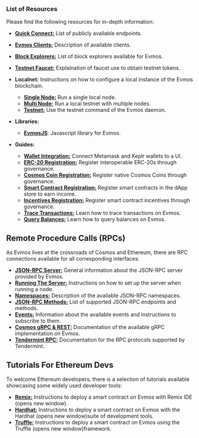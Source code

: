 ### List of Resources
Please find the following resources for in-depth information:

* [**Quick Connect:**](https://docs.imversed.com/developers/connect.html) List of publicly available endpoints.
* [**Evmos Clients:**](https://docs.imversed.com/developers/clients.html) Description of available clients.
* [**Block Explorers:**](https://docs.imversed.com/developers/explorers.html) List of block explorers available for Evmos.
* [**Testnet Faucet:**](https://docs.imversed.com/developers/testnet/faucet.html) Explaination of faucet use to obtain testnet tokens.
* **Localnet:** Instructions on how to configure a local instance of the Evmos blockchain.
  * [**Single Node:**](https://docs.imversed.com/developers/localnet/single_node.html) Run a single local node.
  * [**Multi Node:**](https://docs.imversed.com/developers/localnet/multi_node.html) Run a local testnet with multiple nodes.
  * [**Testnet:**](https://docs.imversed.com/developers/localnet/testnet_cmd.html) Use the testnet command of the Evmos daemon.

* **Libraries:**
  * [**EvmosJS**](https://docs.imversed.com/developers/libraries/evmosjs.html): Javascript library for Evmos.
* **Guides:**
  * [**Wallet Integration:**](https://docs.imversed.com/developers/guides/wallet_integration.html) Connect Metamask and Keplr wallets to a UI.
  * [**ERC-20 Registration:**](https://docs.imversed.com/developers/guides/erc20_registration.html) Register interoperable ERC-20s through governance.
  * [**Cosmos Coin Registration:**](https://docs.imversed.com/developers/guides/cosmos_coin_registration.html) Register native Cosmos Coins through governance.
  * [**Smart Contract Registration:**](https://docs.imversed.com/developers/guides/smart_contract_registration.html) Register smart contracts in the dApp store to earn income.
  * [**Incentives Registration:**](https://docs.imversed.com/developers/guides/incentives_registration.html) Register smart contract incentives through governance.
  * [**Trace Transactions:**](https://docs.imversed.com/developers/guides/trace_transactions.html) Learn how to trace transactions on Evmos.
  * [**Query Balances:**](https://docs.imversed.com/developers/guides/query_balances.html) Learn how to query balances on Evmos.

## Remote Procedure Calls (RPCs)
As Evmos lives at the crossroads of Cosmos and Ethereum, there are RPC connections available for all corresponding interfaces:

* [**JSON-RPC Server:**](https://docs.imversed.com/developers/json-rpc/server.html) General information about the JSON-RPC server provided by Evmos.
* [**Running The Server:**](https://docs.imversed.com/developers/json-rpc/running_server.html) Instructions on how to set up the server when running a node.
* [**Namespaces:**](https://docs.imversed.com/developers/json-rpc/namespaces.html) Description of the available JSON-RPC namespaces.
* [**JSON-RPC Methods:**](https://docs.imversed.com/developers/json-rpc/endpoints.html) List of supported JSON-RPC endpoints and methods.
* [**Events:**](https://docs.imversed.com/developers/json-rpc/events.html) Information about the available events and instructions to subscribe to them.
* [**Cosmos gRPC & REST:**](https://api.evmos.org/) Documentation of the available gRPC implementation on Evmos.
* [**Tendermint RPC:**](https://docs.tendermint.com/v0.34/rpc/) Documentation for the RPC protocols supported by Tendermint.

## Tutorials For Ethereum Devs
To welcome Ethereum developers, there is a selection of tutorials available showcasing some widely used developer tools:

* [**Remix:**](https://docs.imversed.com/developers/tools/remix.html) Instructions to deploy a smart contract on Evmos with Remix IDE (opens new window).
* [**Hardhat:**](https://docs.imversed.com/developers/tools/hardhat.html) Instructions to deploy a smart contract on Evmos with the Hardhat (opens new window)suite of
  development tools.
* [**Truffle:**](https://docs.imversed.com/developers/tools/truffle.html) Instructions to deploy a smart contract on Evmos using the Truffle (opens new window)framework.
